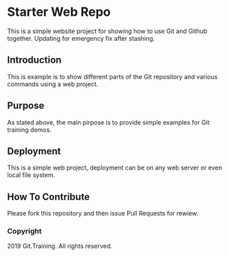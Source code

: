 # Starter Web Repo

This is a simple website project for showing how to use Git and Github together. Updating for emergency fix after stashing.

## Introduction

This is example is to show different parts of the Git repository and various commands using a web project.

## Purpose

As stated above, the main pirpose is to provide simple examples for Git training demos.

## Deployment

This is a simple web project, deployment can be on any web server or even local file system.

## How To Contribute 

Please fork this repository and then issue Pull Requests for rewiew.

### Copyright

2019 Git.Training. All rights reserved.